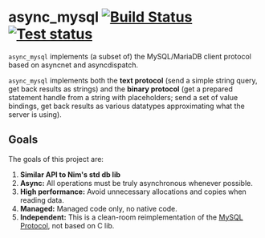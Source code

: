 # async_mysql  [![Build Status](https://travis-ci.org/bung87/async_mysql.svg?branch=master)](https://travis-ci.org/bung87/async_mysql)  [![Test status](https://github.com/bung87/async_mysql/workflows/test/badge.svg)](https://github.com/bung87/async_mysql/actions)  

`async_mysql` implements (a subset of) the MySQL/MariaDB client protocol based on asyncnet and asyncdispatch.  

`async_mysql` implements both the **text protocol** (send a simple string query, get back results as strings) and the **binary protocol** (get a prepared statement handle from a string with placeholders; send a set of value bindings, get back results as various datatypes approximating what the server is using).  

## Goals

The goals of this project are:

1. **Similar API to Nim's std db lib** 
2. **Async:** All operations must be truly asynchronous whenever possible.
3. **High performance:** Avoid unnecessary allocations and copies when reading data.
4. **Managed:** Managed code only, no native code.
6. **Independent:** This is a clean-room reimplementation of the [MySQL Protocol](https://dev.mysql.com/doc/internals/en/client-server-protocol.html), not based on C lib.